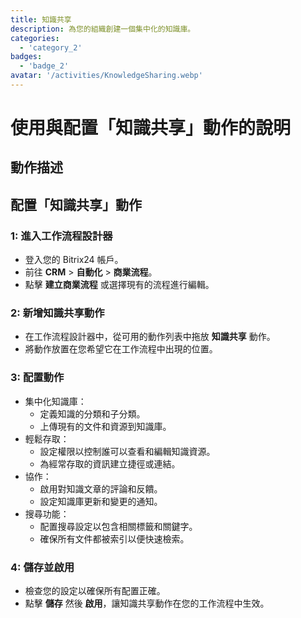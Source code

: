 ```yaml
---
title: 知識共享
description: 為您的組織創建一個集中化的知識庫。
categories: 
  - 'category_2'
badges: 
  - 'badge_2'
avatar: '/activities/KnowledgeSharing.webp'
---
```

# 使用與配置「知識共享」動作的說明

## 動作描述

## **配置「知識共享」動作**

### 1: 進入工作流程設計器
- 登入您的 Bitrix24 帳戶。
- 前往 **CRM** > **自動化** > **商業流程**。
- 點擊 **建立商業流程** 或選擇現有的流程進行編輯。

### 2: 新增知識共享動作
- 在工作流程設計器中，從可用的動作列表中拖放 **知識共享** 動作。
- 將動作放置在您希望它在工作流程中出現的位置。

### 3: 配置動作
- 集中化知識庫：
  - 定義知識的分類和子分類。
  - 上傳現有的文件和資源到知識庫。
- 輕鬆存取：
  - 設定權限以控制誰可以查看和編輯知識資源。
  - 為經常存取的資訊建立捷徑或連結。
- 協作：
  - 啟用對知識文章的評論和反饋。
  - 設定知識庫更新和變更的通知。
- 搜尋功能：
  - 配置搜尋設定以包含相關標籤和關鍵字。
  - 確保所有文件都被索引以便快速檢索。

### 4: 儲存並啟用
- 檢查您的設定以確保所有配置正確。
- 點擊 **儲存** 然後 **啟用**，讓知識共享動作在您的工作流程中生效。